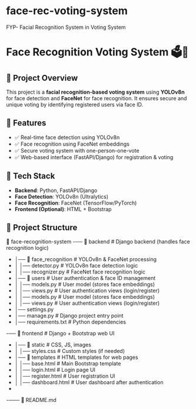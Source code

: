 # face-rec-voting-system
FYP- Facial Recognition System in Voting System

# Face Recognition Voting System 🗳️🤖

## 📌 Project Overview
This project is a **facial recognition-based voting system** using **YOLOv8n** for face detection and **FaceNet** for face recognition. It ensures secure and unique voting by identifying registered users via face ID.

## 🚀 Features
- ✅ Real-time face detection using YOLOv8n  
- ✅ Face recognition using FaceNet embeddings  
- ✅ Secure voting system with one-person-one-vote  
- ✅ Web-based interface (FastAPI/Django) for registration & voting  

## 🔧 Tech Stack
- **Backend**: Python, FastAPI/Django  
- **Face Detection**: YOLOv8n (Ultralytics)  
- **Face Recognition**: FaceNet (TensorFlow/PyTorch)   
- **Frontend (Optional)**: HTML + Bootstrap  

## 📂 Project Structure
📁 face-recognition-system
-── 📂 backend          # Django backend (handles face recognition logic)
-   │── 📂 face_recognition  # YOLOv8n & FaceNet processing
-   │   │── detector.py      # YOLOv8n face detection logic
-   │   │── recognizer.py    # FaceNet face recognition logic
-   │── 📂 users        # User authentication & face ID management
-   │   │── models.py   # User model (stores face embeddings)
-   │   │── views.py    # User authentication views (login/register)
-   │   │── models.py   # User model (stores face embeddings)
-   │   │── views.py    # User authentication views (login/register)
-   │── settings.py
-   │── manage.py       # Django project entry point
-   │── requirements.txt # Python dependencies

-── 📂 frontend         # Django + Bootstrap web UI
-   │── 📂 static       # CSS, JS, images
-   │   │── styles.css  # Custom styles (if needed)
-   │── 📂 templates    # HTML templates for web pages
-   │   │── base.html   # Main Bootstrap template
-   │   │── login.html  # Login page UI
-   │   │── register.html   # User registration UI
-   │   │── dashboard.html    # User dashboard after authentication
-
-─── 📝 README.md
